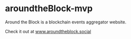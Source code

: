 # aroundtheBlock-mvp

Around the Block is a blockchain events aggregator website.

Check it out at www.aroundtheblock.social
